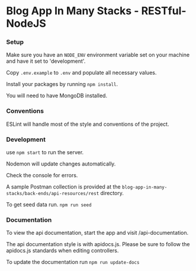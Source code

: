# Blog App In Many Stacks - RESTful-NodeJS

### Setup

Make sure you have an `NODE_ENV` environment variable set on your machine and have it set to 'development'.

Copy `.env.example` to `.env` and populate all necessary values.

Install your packages by running `npm install`.

You will need to have MongoDB installed.

### Conventions
ESLint will handle most of the style and conventions of the project.

### Development

use `npm start` to run the server.

Nodemon will update changes automatically.

Check the console for errors.

A sample Postman collection is provided at the `blog-app-in-many-stacks/back-ends/api-resources/rest` directory.

To get seed data run. `npm run seed`

### Documentation

To view the api documentation, start the app and visit /api-documentation.

The api documentation style is with apidocs.js. Please be sure to follow the apidocs.js standards when editing controllers.

To update the documentation run `npm run update-docs`
